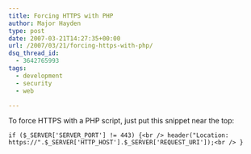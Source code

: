 ```yaml
---
title: Forcing HTTPS with PHP
author: Major Hayden
type: post
date: 2007-03-21T14:27:35+00:00
url: /2007/03/21/forcing-https-with-php/
dsq_thread_id:
  - 3642765993
tags:
  - development
  - security
  - web

---
```

To force HTTPS with a PHP script, just put this snippet near the top:

`if ($_SERVER['SERVER_PORT'] != 443) {<br />
header("Location: https://".$_SERVER['HTTP_HOST'].$_SERVER['REQUEST_URI']);<br />
}`